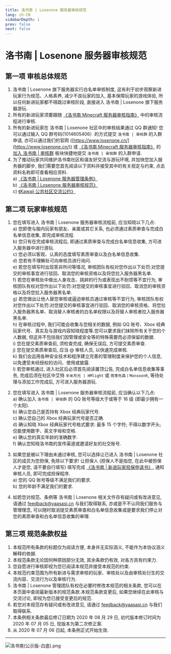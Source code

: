 ```yaml
---
title: 洛书南 | Losenone 服务器审核规范
lang: zh-CN
sidebarDepth: 1
prev: false
next: false
---
```


# 洛书南 | Losenone 服务器审核规范

## 第一项 审核总体规范

1. 洛书南 | Losenone 旗下服务器实行白名单审核制度, 这有利于初步观察新进玩家行为规范、人格素养, 减少不良玩家的加入, 基本保障玩家的游戏体验, 所以任何新进玩家都不得跳过审核阶段, 直接进入 洛书南 | Losenone 旗下服务器游玩.
2. 所有的新进玩家须要跟随 [《洛书南 Minecraft 服务器审核指南》](../join/) 中的审核流程进行审核.
3. 所有的新进玩家在 洛书南 | Losenone 社区中的审核结果通过 QQ 群通知! 您可以通过输入 QQ 群号码(1014605406）的方式提交 `洛书南 | 审核群` 的入群申请, 亦可以通过我们的官网 ([https://www.losenone.cn/](https://www.losenone.cn/)) 或 [《洛书南 Minecraft 服务器审核指南》](../join/) 的 [加入 洛书南 | 审核群](../join/qq_group.md) 板块快捷地提交 `洛书南 | 审核群` 的入群申请.
4. 为了推动玩家共同维护洛书南社区和谐友好交流与游玩环境, 并加快您加入服务器的脚步, 我们需要您首先阅读以下资料并接受其中的有关规定与约束, 点击资料名称即可查看相应资料.<br>
   a) [《洛书南 | Losenone 服务器管理条例》](./moderation_rules.md)<br>
   b) [《洛书南 | Losenone 服务器审核规范》](./review_rules.md)<br>
   c) [《Kawaii 公共社区交流公约》](https://kawaii.yaasasi.cn/)<br>

## 第二项 玩家审核规范

1. 您在填写进入 洛书南 | Losenone 服务器审核流程前, 应当知晓以下几点:<br>
   a) 您即使与服内玩家有朋友、亲属或其它关系, 也必须通过素质审查与完成白名单信息收集, 即完成审核流程.<br>
   b) 您只有在完成审核流程后, 即通过素质审查与完成白名单信息收集, 方可进入服务器中进行游玩.<br>
   c) 您必须以客观、认真的态度填写素质审查以及白名单信息收集.<br>
   d) 您若有不理解处可向审核员进行询问.<br>
   e) 若您在填写时出现答非所问等情况, 审核团队有权对您作出以下处罚:对您提交的审核事宜进行驳回、取消您的审核资格以及将您拉入服务器黑名单.<br>
   f) 若您在审核处中做出人身攻击、挑衅的行为或表现出不耐烦等不宜行为, 审核团队有权对您作出以下处罚:对您提交的审核事宜进行驳回、取消您的审核资格以及将您拉入服务器黑名单.<br>
   g) 若您做出让他人替您审核或逼迫审核员通过审核等不宜行为, 审核团队有权对您作出以下处罚:对您提交的审核事宜进行驳回、取消您的审核资格、将您拉入服务器黑名单、取消替人审核者的白名单权限以及将替人审核者拉入服务器黑名单.<br>
   h) 在审核过程中, 我们可能会收集与您相关的数据, 例如 QQ 账号、Xbox 经典玩家代号、真实及与游戏内容知晓程度等.您可以要求我们抹除所有关于您的个人数据, 但这并不包括我们因管理或安全等的特殊需要而必须保留的数据.<br>
   i) 您在提交素质审查前, 须检查完成, 确保无误后, 方可提交素质审查.<br>
   j) 您在提交素质审查后, 应当 @ 审核人员, 以快速完成审核.<br>
   k) 我们会运用各种安全技术和程序建立完善的管理制度来保护您的个人信息, 以免遭受未经授权的访问、使用或披露.<br>
   l) 若您审核通过, 进入社区后必须首先阅读置顶公告, 完成白名单信息收集等事务, 完成后须在社区中艾特 `半米月光 | HMlight` 或 `雨季先森丨MonsoonR`, 等待处理与添加工作完成后, 方可进入服务器游玩.<br>

2. 您在填写进入 洛书南 | Losenone 服务器审核流程前, 应当确认以下几点:<br>
   a) 确认加入 `洛书南 | 审核群` 的 QQ 账号等级大于或等于 16 级 (即最少拥有一个太阳).<br>
   b) 确认您自己是否持有 Xbox 经典玩家代号.<br>
   c) 确认您自己的 Xbox 经典玩家代号是否正确.<br>
   d) 确认知晓 Xbox 经典玩家代号格式要求: 最多 15 个字符; 不得以数字开头; 仅能使用数字、英文字母和空格.<br>
   e) 确认您的真实年龄的准确数字.<br>
   f) 确认您知晓洛书南的宣传渠道或邀请好友的社交账号.<br>

3. 如果您是被以下理由未通过审核, 您可以选择让已进入 洛书南 | Losenone 社区的成员为您担保, 免除以下要求! 让担保人 (担保人不是指您, 在此中被担保人才是您, 请不要自行填写) 填写完成 [《洛书南 | 新进玩家担保申请书》](https://shimo.im/forms/e1Az4VB740I4MpqW/fill), 通知审核人员, 即可完成担保程序.<br>
   a) 您的 QQ 账号等级不满足我们的要求.<br>
   b) 您的年龄不满足我们的要求.<br>

4. 如若您对规范、条例等 洛书南 | Losenone 相关文件存有疑问或有改进意见, 请通过 [feedback@yaasasi.cn](mailto:feedback@yaasasi.cn) 与我们取得联系, 亦或是不不认同我们服务与管理理念, 可以随时取消提交素质审查和白名单信息收集或是要求我们停止对您的素质审查和白名单信息收集的审理.

## 第三项 规范条款权益

1. 本规范所有条款的标题仅为阅读方便, 本身并无实际涵义, 不能作为本协议涵义解释的依据.
2. 本规范条款无论因何种原因部分无效, 其余条款仍有效, 对各方具有约束力.
3. 您自愿进行审核即视为您已阅读本规范并接受本规范的约束.
4. 本规范约束范围为所有新进与需求审核的玩家、审核处以及由审核处衍生的交流内容、交流行为以及审核行为.
5. 洛书南 | Losenone 管理团队有权在必要时修改本规范的相关条款, 您可以在本页面中查阅最新版本的规范条款.本规范条款变更后, 如果您继续在此审核与交流讨论, 即视为您已接受变更后的规范.
6. 若您对本规范存有疑问或有改进意见, 请通过 [feedback@yaasasi.cn](mailto:feedback@yaasasi.cn) 与我们取得联系.
7. 本条例相关条款最后修订日期为 2020 年 08 月 29 日, 初代版本修订时间为 2020 年 07 月 05 日, 现版本为第二次修正案.
8. 从 2020 年 07 月 06 日起, 本条例正式开始生效.

---

![洛书南(公示版-白底).png](https://pic.baixiongz.com/uploads/2021/01/25/95c3132bee345.png)
